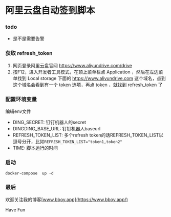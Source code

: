 # 阿里云盘自动签到脚本

### todo

- 是不是需要告警

### 获取 refresh_token

1. 网页登录阿里云盘官网 https://www.aliyundrive.com/drive
2. 按F12，进入开发者工具模式，在顶上菜单栏点 Application ，然后在左边菜单找到 Local storage 下面的 https://www.aliyundrive.com 这个域名，点到这个域名会看到有一个 token 选项，再点 token ，就找到 refresh_token 了

### 配置环境变量

编辑env文件

- DING_SECRET: 钉钉机器人的secret
- DINGDING_BASE_URL: 钉钉机器人baseurl
- REFRESH_TOKEN_LIST: 多个refresh token的话REFRESH_TOKEN_LIST以逗号分开，比如`REFRESH_TOKEN_LIST="token1,token2"`
- TIME: 脚本运行的时间

### 启动

`docker-compose  up -d `

### 最后

欢迎关注我的博客[www.bboy.app](https://www.bboy.app/)

Have Fun

